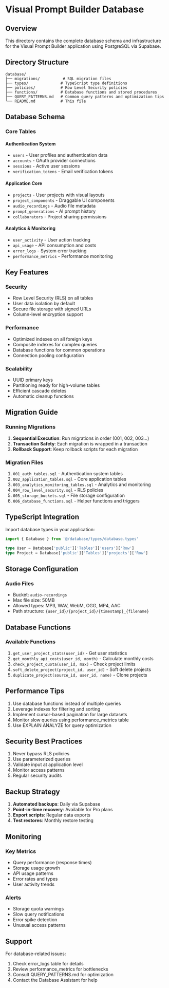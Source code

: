 # Visual Prompt Builder Database

## Overview

This directory contains the complete database schema and infrastructure for the Visual Prompt Builder application using PostgreSQL via Supabase.

## Directory Structure

```
database/
├── migrations/          # SQL migration files
├── types/              # TypeScript type definitions
├── policies/           # Row Level Security policies
├── functions/          # Database functions and stored procedures
├── QUERY_PATTERNS.md   # Common query patterns and optimization tips
└── README.md           # This file
```

## Database Schema

### Core Tables

#### Authentication System
- `users` - User profiles and authentication data
- `accounts` - OAuth provider connections
- `sessions` - Active user sessions
- `verification_tokens` - Email verification tokens

#### Application Core
- `projects` - User projects with visual layouts
- `project_components` - Draggable UI components
- `audio_recordings` - Audio file metadata
- `prompt_generations` - AI prompt history
- `collaborators` - Project sharing permissions

#### Analytics & Monitoring
- `user_activity` - User action tracking
- `api_usage` - API consumption and costs
- `error_logs` - System error tracking
- `performance_metrics` - Performance monitoring

## Key Features

### Security
- Row Level Security (RLS) on all tables
- User data isolation by default
- Secure file storage with signed URLs
- Column-level encryption support

### Performance
- Optimized indexes on all foreign keys
- Composite indexes for complex queries
- Database functions for common operations
- Connection pooling configuration

### Scalability
- UUID primary keys
- Partitioning ready for high-volume tables
- Efficient cascade deletes
- Automatic cleanup functions

## Migration Guide

### Running Migrations

1. **Sequential Execution**: Run migrations in order (001, 002, 003...)
2. **Transaction Safety**: Each migration is wrapped in a transaction
3. **Rollback Support**: Keep rollback scripts for each migration

### Migration Files

1. `001_auth_tables.sql` - Authentication system tables
2. `002_application_tables.sql` - Core application tables
3. `003_analytics_monitoring_tables.sql` - Analytics and monitoring
4. `004_row_level_security.sql` - RLS policies
5. `005_storage_buckets.sql` - File storage configuration
6. `006_database_functions.sql` - Helper functions and triggers

## TypeScript Integration

Import database types in your application:

```typescript
import { Database } from '@/database/types/database.types'

type User = Database['public']['Tables']['users']['Row']
type Project = Database['public']['Tables']['projects']['Row']
```

## Storage Configuration

### Audio Files
- Bucket: `audio-recordings`
- Max file size: 50MB
- Allowed types: MP3, WAV, WebM, OGG, MP4, AAC
- Path structure: `{user_id}/{project_id}/{timestamp}_{filename}`

## Database Functions

### Available Functions

1. `get_user_project_stats(user_id)` - Get user statistics
2. `get_monthly_api_costs(user_id, month)` - Calculate monthly costs
3. `check_project_quota(user_id, max)` - Check project limits
4. `soft_delete_project(project_id, user_id)` - Soft delete projects
5. `duplicate_project(source_id, user_id, name)` - Clone projects

## Performance Tips

1. Use database functions instead of multiple queries
2. Leverage indexes for filtering and sorting
3. Implement cursor-based pagination for large datasets
4. Monitor slow queries using performance_metrics table
5. Use EXPLAIN ANALYZE for query optimization

## Security Best Practices

1. Never bypass RLS policies
2. Use parameterized queries
3. Validate input at application level
4. Monitor access patterns
5. Regular security audits

## Backup Strategy

1. **Automated backups**: Daily via Supabase
2. **Point-in-time recovery**: Available for Pro plans
3. **Export scripts**: Regular data exports
4. **Test restores**: Monthly restore testing

## Monitoring

### Key Metrics
- Query performance (response times)
- Storage usage growth
- API usage patterns
- Error rates and types
- User activity trends

### Alerts
- Storage quota warnings
- Slow query notifications
- Error spike detection
- Unusual access patterns

## Support

For database-related issues:
1. Check error_logs table for details
2. Review performance_metrics for bottlenecks
3. Consult QUERY_PATTERNS.md for optimization
4. Contact the Database Assistant for help